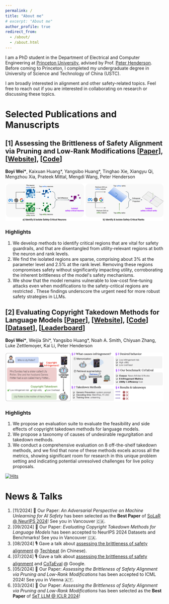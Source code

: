 ```yaml
---
permalink: /
title: "About me"
# excerpt: "About me"
author_profile: true
redirect_from: 
  - /about/
  - /about.html
---
```


I am a PhD student in the Department of Electrical and Computer Engineering at [Princeton University](https://www.princeton.edu/), advised by Prof. [Peter Henderson](https://www.peterhenderson.co/). Before coming to Princeton, I completed my undergraduate degree in University of Science and Technology of China (USTC).

I am broadly interested in alignment and other safety-related topics. Feel free to reach out if you are interested in collaborating on research or discussing these topics.


# Selected Publications and Manuscripts

## [1] Assessing the Brittleness of Safety Alignment via Pruning and Low-Rank Modifications [[Paper](https://arxiv.org/abs/2402.05162)], [[Website](https://boyiwei.com/alignment-attribution)], [[Code](https://github.com/boyiwei/alignment-attribution-code)] 

**Boyi Wei\***, Kaixuan Huang\*, Yangsibo Huang\*, Tinghao Xie, Xiangyu Qi, Mengzhou Xia, Prateek Mittal, Mengdi Wang, Peter Henderson

![image](images/alignment-attribution-main.png)

### Highlights
1. We develop methods to identify critical regions that are vital for safety guardrails, and that are disentangled from utility-relevant regions at both the neuron and rank levels.
2. We find the isolated regions are sparse, comprising about 3% at the parameter level and 2.5% at the rank level. Removing these regions compromises safety without significantly impacting utility, corroborating the inherent brittleness of the model's safety mechanisms.
3. We show that the model remains vulnerable to low-cost fine-tuning attacks even when modifications to the safety-critical regions are restricted . These findings underscore the urgent need for more robust safety strategies in LLMs.


## [2] Evaluating Copyright Takedown Methods for Language Models [[Paper](https://arxiv.org/pdf/2406.18664)], [[Website](https://cotaeval.github.io)], [[Code](https://github.com/boyiwei/CoTaEval)] [[Dataset](https://huggingface.co/datasets/boyiwei/CoTaEval)], [[Leaderboard](https://huggingface.co/spaces/boyiwei/CoTaEval_leaderboard)] 

**Boyi Wei\***, Weijia Shi\*, Yangsibo Huang\*, Noah A. Smith, Chiyuan Zhang, Luke Zettlemoyer, Kai Li, Peter Henderson

![image](images/cotaeval.png)

### Highlights
1. We propose an evaluation suite to evaluate the feasibility and side effects of copyright takedown methods for language models.
2. We propose a taxonomy of causes of undesirable regurgitation and takedown methods.
3. We conduct a comprehensive evaluation on 8 off-the-shelf takedown methods, and we find that none of these methods excels across all the metrics, showing significant room for research in this unique problem setting and indicating potential unresolved challenges for live policy proposals.

[![Hits](https://hits.sh/boyiwei.com.svg?label=visitors)](https://hits.sh/boyiwei.com/)

# News & Talks
1.  [11/2024] 🎉 Our Paper: *An Adversarial Perspective on Machine Unlearning for AI Safety* has been selected as the **Best Paper** of [SoLaR @ NeurIPS 2024](https://solar-neurips.github.io/)! See you in Vancouver 🇨🇦.
2.  [09/2024] 🎉 Our Paper: *Evaluating Copyright Takedown Methods for Language Models* has been accepted to NeurIPS 2024 Datasets and Benchmarks! See you in Vancouver 🇨🇦.
3.  [08/2024] 🎙️ Gave a talk about [assessing the brittleness of safety alignment](https://arxiv.org/abs/2402.05162) @ [Techbeat](https://www.techbeat.net/talk-info?id=895) (in Chinese).
4. [07/2024] 🎙️ Gave a talk about [assessing the brittleness of safety alignment](https://arxiv.org/abs/2402.05162) and [CoTaEval](https://arxiv.org/pdf/2406.18664) @ Google.
5. [05/2024] 🎉 Our Paper: *Assessing the Brittleness of Safety Alignment via Pruning and Low-Rank Modifications* has been accepted to ICML 2024! See you in Vienna 🇦🇹.
6. [03/2024] 🎉 Our Paper: *Assessing the Brittleness of Safety Alignment via Pruning and Low-Rank Modifications* has been selected as the **Best Paper** of [SeT LLM @ ICLR 2024](https://set-llm.github.io/)!







